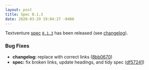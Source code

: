 ```yaml
---
layout: post
title: Spec 0.1.3
date: 2020-03-29 19:04:27 -0400
---
```


Textventure [spec](/spec/) [`0.1.3`](https://github.com/textventure/spec/tree/0.1.3) has been released (see [changelog](https://github.com/textventure/spec/compare/0.1.2...0.1.3)).

### Bug Fixes

- **changelog:** replace with correct links ([8bb0670](https://github.com/textventure/spec/commit/8bb0670))
- **spec:** fix broken links, update headings, and tidy spec ([df57241](https://github.com/textventure/spec/commit/df57241))
